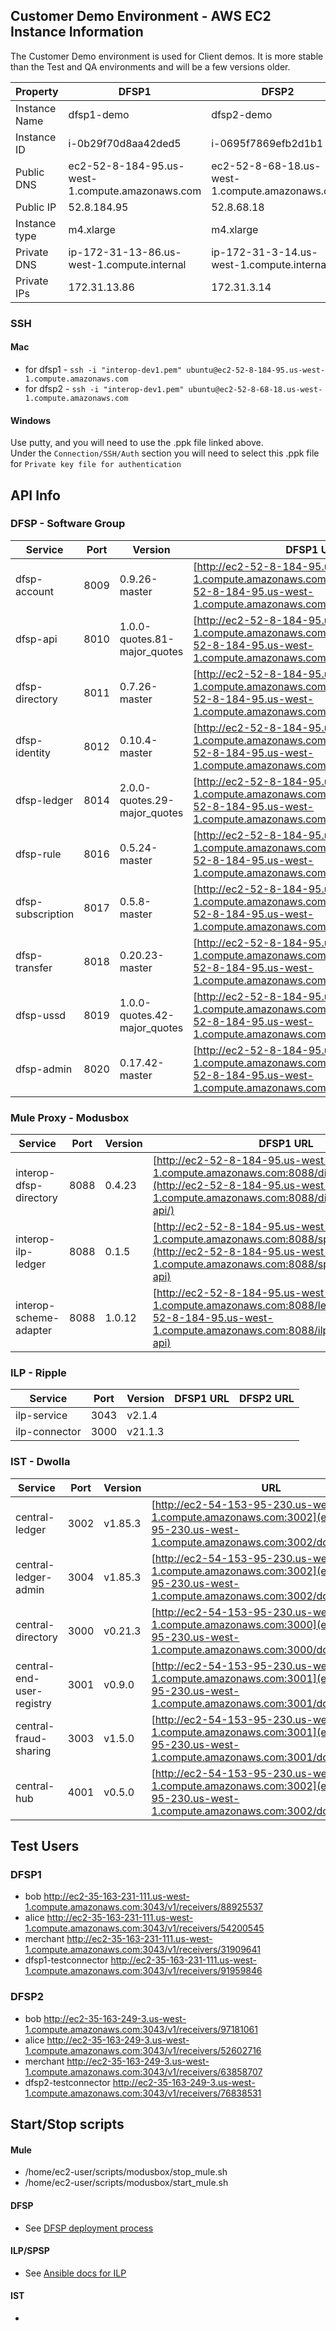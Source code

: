 ## Customer Demo Environment - AWS EC2 Instance Information
The Customer Demo environment is used for Client demos. It is more stable than the Test and QA environments and will be a few versions older. 

| Property | DFSP1 | DFSP2 |
| ----     | ----- | ----- |
| Instance Name | dfsp1-demo | dfsp2-demo |
| Instance ID | i-0b29f70d8aa42ded5 | i-0695f7869efb2d1b1 |
| Public DNS | ec2-52-8-184-95.us-west-1.compute.amazonaws.com | ec2-52-8-68-18.us-west-1.compute.amazonaws.com |
| Public IP | 52.8.184.95 | 52.8.68.18 |
| Instance type | m4.xlarge | m4.xlarge |
| Private DNS | ip-172-31-13-86.us-west-1.compute.internal | ip-172-31-3-14.us-west-1.compute.internal |
| Private IPs | 172.31.13.86 | 172.31.3.14 |

### SSH

#### Mac  
* for dfsp1 - `ssh -i "interop-dev1.pem" ubuntu@ec2-52-8-184-95.us-west-1.compute.amazonaws.com`
* for dfsp2 - `ssh -i "interop-dev1.pem" ubuntu@ec2-52-8-68-18.us-west-1.compute.amazonaws.com`


#### Windows
 Use putty, and you will need to use the .ppk file linked above.  
 Under the `Connection/SSH/Auth` section you will need to select this .ppk file for `Private key file for authentication`


## API Info

### DFSP - Software Group

| Service | Port | Version | DFSP1 URL | DFSP2 URL |
| ------- | -----| --------| --------- | --------- |
| dfsp-account | 8009 | 0.9.26-master | [http://ec2-52-8-184-95.us-west-1.compute.amazonaws.com:8009](http://ec2-52-8-184-95.us-west-1.compute.amazonaws.com:8009/documentation) | [http://ec2-52-8-68-18.us-west-1.compute.amazonaws.com:8009](http://ec2-52-8-68-18.us-west-1.compute.amazonaws.com:8009/documentation)  |
| dfsp-api | 8010 | 1.0.0-quotes.81-major_quotes | [http://ec2-52-8-184-95.us-west-1.compute.amazonaws.com:8010](http://ec2-52-8-184-95.us-west-1.compute.amazonaws.com:8010/documentation) | [http://ec2-52-8-68-18.us-west-1.compute.amazonaws.com:8010](http://ec2-52-8-68-18.us-west-1.compute.amazonaws.com:8010/documentation)  |
| dfsp-directory | 8011 | 0.7.26-master | [http://ec2-52-8-184-95.us-west-1.compute.amazonaws.com:8011](http://ec2-52-8-184-95.us-west-1.compute.amazonaws.com:8011/documentation) | [http://ec2-52-8-68-18.us-west-1.compute.amazonaws.com:8011](http://ec2-52-8-68-18.us-west-1.compute.amazonaws.com:8011/documentation)  |
| dfsp-identity | 8012 | 0.10.4-master | [http://ec2-52-8-184-95.us-west-1.compute.amazonaws.com:8012](http://ec2-52-8-184-95.us-west-1.compute.amazonaws.com:8012/documentation) | [http://ec2-52-8-68-18.us-west-1.compute.amazonaws.com:8012](http://ec2-52-8-68-18.us-west-1.compute.amazonaws.com:8012/documentation)  |
| dfsp-ledger | 8014 | 2.0.0-quotes.29-major_quotes | [http://ec2-52-8-184-95.us-west-1.compute.amazonaws.com:8014](http://ec2-52-8-184-95.us-west-1.compute.amazonaws.com:8014/documentation) | [http://ec2-52-8-68-18.us-west-1.compute.amazonaws.com:8014](http://ec2-52-8-68-18.us-west-1.compute.amazonaws.com:8014/documentation)  |
| dfsp-rule | 8016 | 0.5.24-master | [http://ec2-52-8-184-95.us-west-1.compute.amazonaws.com:8016](http://ec2-52-8-184-95.us-west-1.compute.amazonaws.com:8016/documentation) | [http://ec2-52-8-68-18.us-west-1.compute.amazonaws.com:8016](http://ec2-52-8-68-18.us-west-1.compute.amazonaws.com:8016/documentation)  |
| dfsp-subscription | 8017 | 0.5.8-master | [http://ec2-52-8-184-95.us-west-1.compute.amazonaws.com:8017](http://ec2-52-8-184-95.us-west-1.compute.amazonaws.com:8017/documentation) | [http://ec2-52-8-68-18.us-west-1.compute.amazonaws.com:8017](http://ec2-52-8-68-18.us-west-1.compute.amazonaws.com:8017/documentation)  |
| dfsp-transfer | 8018 | 0.20.23-master | [http://ec2-52-8-184-95.us-west-1.compute.amazonaws.com:8018](http://ec2-52-8-184-95.us-west-1.compute.amazonaws.com:8018/documentation) | [http://ec2-52-8-68-18.us-west-1.compute.amazonaws.com:8018](http://ec2-52-8-68-18.us-west-1.compute.amazonaws.com:8018/documentation)  |
| dfsp-ussd | 8019 | 1.0.0-quotes.42-major_quotes | [http://ec2-52-8-184-95.us-west-1.compute.amazonaws.com:8019](http://ec2-52-8-184-95.us-west-1.compute.amazonaws.com:8019/documentation) | [http://ec2-52-8-68-18.us-west-1.compute.amazonaws.com:8019](http://ec2-52-8-68-18.us-west-1.compute.amazonaws.com:8019/documentation)  |
| dfsp-admin | 8020 | 0.17.42-master | [http://ec2-52-8-184-95.us-west-1.compute.amazonaws.com:8020](http://ec2-52-8-184-95.us-west-1.compute.amazonaws.com:8020/documentation) | [http://ec2-52-8-68-18.us-west-1.compute.amazonaws.com:8020](http://ec2-52-8-68-18.us-west-1.compute.amazonaws.com:8020/documentation)  |

### Mule Proxy  - Modusbox

| Service | Port | Version | DFSP1 URL | DFSP2 URL |
| ------- | -----| --------| --------- | --------- |
| interop-dfsp-directory | 8088 | 0.4.23 | [http://ec2-52-8-184-95.us-west-1.compute.amazonaws.com:8088/directory/v1](http://ec2-52-8-184-95.us-west-1.compute.amazonaws.com:8088/directory/v1/open-api/) | [http://ec2-52-8-68-18.us-west-1.compute.amazonaws.com:8088/directory/v1](http://ec2-52-8-68-18.us-west-1.compute.amazonaws.com:8088/directory/v1/open-api/) |
| interop-ilp-ledger | 8088 | 0.1.5 | [http://ec2-52-8-184-95.us-west-1.compute.amazonaws.com:8088/spsp/client/v1](http://ec2-52-8-184-95.us-west-1.compute.amazonaws.com:8088/spsp/client/v1/open-api) | [http://ec2-52-8-68-18.us-west-1.compute.amazonaws.com:8088/spsp/client/v1](http://ec2-52-8-68-18.us-west-1.compute.amazonaws.com:8088/spsp/client/v1/open-api) |
| interop-scheme-adapter | 8088 | 1.0.12 | [http://ec2-52-8-184-95.us-west-1.compute.amazonaws.com:8088/ledger](http://ec2-52-8-184-95.us-west-1.compute.amazonaws.com:8088/ilp/ledger/v1/open-api) | [http://ec2-52-8-68-18.us-west-1.compute.amazonaws.com:8088/ledger](http://ec2-52-8-68-18.us-west-1.compute.amazonaws.com:8088/ilp/ledger/v1/open-api) |

### ILP - Ripple

| Service | Port | Version | DFSP1 URL | DFSP2 URL |
| ------- | -----| --------| --------- | --------- |
| ilp-service| 3043 | v2.1.4 |         |           |
| ilp-connector | 3000 | v21.1.3 |  |  |

### IST - Dwolla

| Service | Port | Version | URL |
| ------- | -----| --------| ----|
| central-ledger | 3002 | v1.85.3 | [http://ec2-54-153-95-230.us-west-1.compute.amazonaws.com:3002](ec2-54-153-95-230.us-west-1.compute.amazonaws.com:3002/documentation)|
| central-ledger-admin | 3004 | v1.85.3 | [http://ec2-54-153-95-230.us-west-1.compute.amazonaws.com:3002](ec2-54-153-95-230.us-west-1.compute.amazonaws.com:3002/documentation)|
| central-directory | 3000 | v0.21.3 | [http://ec2-54-153-95-230.us-west-1.compute.amazonaws.com:3000](ec2-54-153-95-230.us-west-1.compute.amazonaws.com:3000/documentation)|
| central-end-user-registry | 3001 | v0.9.0 | [http://ec2-54-153-95-230.us-west-1.compute.amazonaws.com:3001](ec2-54-153-95-230.us-west-1.compute.amazonaws.com:3001/documentation)|
| central-fraud-sharing | 3003 | v1.5.0 | [http://ec2-54-153-95-230.us-west-1.compute.amazonaws.com:3001](ec2-54-153-95-230.us-west-1.compute.amazonaws.com:3001/documentation)|
| central-hub | 4001 | v0.5.0 | [http://ec2-54-153-95-230.us-west-1.compute.amazonaws.com:3002](ec2-54-153-95-230.us-west-1.compute.amazonaws.com:3002/documentation)|


## Test Users
### DFSP1    
* bob    http://ec2-35-163-231-111.us-west-1.compute.amazonaws.com:3043/v1/receivers/88925537
* alice    http://ec2-35-163-231-111.us-west-1.compute.amazonaws.com:3043/v1/receivers/54200545
* merchant    http://ec2-35-163-231-111.us-west-1.compute.amazonaws.com:3043/v1/receivers/31909641
* dfsp1-testconnector    http://ec2-35-163-231-111.us-west-1.compute.amazonaws.com:3043/v1/receivers/91959846

### DFSP2    
* bob    http://ec2-35-163-249-3.us-west-1.compute.amazonaws.com:3043/v1/receivers/97181061
* alice    http://ec2-35-163-249-3.us-west-1.compute.amazonaws.com:3043/v1/receivers/52602716
* merchant    http://ec2-35-163-249-3.us-west-1.compute.amazonaws.com:3043/v1/receivers/63858707
* dfsp2-testconnector    http://ec2-35-163-249-3.us-west-1.compute.amazonaws.com:3043/v1/receivers/76838531

## Start/Stop scripts

#### Mule
* /home/ec2-user/scripts/modusbox/stop_mule.sh
* /home/ec2-user/scripts/modusbox/start_mule.sh

#### DFSP
* See [DFSP deployment process](https://github.com/LevelOneProject/Docs/tree/master/DFSP/dfspDeploymentProcess)

#### ILP/SPSP
* See [Ansible docs for ILP](https://github.com/LevelOneProject/Docs/blob/master/ILP/README.md)

#### IST
* <TO BE FILLED>
